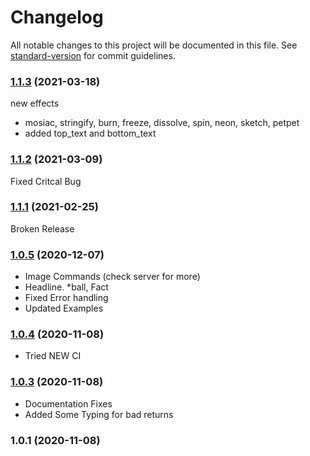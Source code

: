 # Changelog

All notable changes to this project will be documented in this file. See [standard-version](https://github.com/conventional-changelog/standard-version) for commit guidelines.

### [1.1.3](https://github.com/daggy1234/dagpi.js/compare/v1.1.2...v1.1.3) (2021-03-18)

new effects

- mosiac, stringify, burn, freeze, dissolve, spin, neon, sketch, petpet
- added top_text and bottom_text

### [1.1.2](https://github.com/daggy1234/dagpi.js/compare/v1.1.1...v1.1.2) (2021-03-09)

Fixed Critcal Bug

### [1.1.1](https://github.com/daggy1234/dagpi.js/compare/v1.0.5...v1.1.1) (2021-02-25)

Broken Release
### [1.0.5](https://github.com/daggy1234/dagpi.js/compare/v1.0.4...v1.0.5) (2020-12-07)

- Image Commands (check server for more)
- Headline. *ball, Fact
- Fixed Error handling
- Updated Examples

### [1.0.4](https://github.com/daggy1234/dagpi.js/compare/v1.0.3...v1.0.4) (2020-11-08)

- Tried NEW CI

### [1.0.3](https://github.com/daggy1234/dagpi.js/compare/v1.0.2...v1.0.3) (2020-11-08)

- Documentation Fixes
- Added Some Typing for bad returns

### 1.0.1 (2020-11-08)

